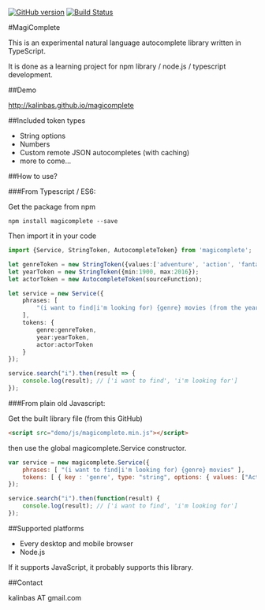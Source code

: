 [![GitHub version](https://badge.fury.io/gh/kalinbas%2Fmagicomplete.svg)](https://badge.fury.io/gh/kalinbas%2Fmagicomplete)
[![Build Status](https://travis-ci.org/kalinbas/magicomplete.svg?branch=master)](https://travis-ci.org/kalinbas/magicomplete)

#MagiComplete

This is an experimental natural language autocomplete library written in TypeScript.

It is done as a learning project for npm library / node.js / typescript development.

##Demo

http://kalinbas.github.io/magicomplete

##Included token types

- String options
- Numbers
- Custom remote JSON autocompletes (with caching)
- more to come...


##How to use?

###From Typescript / ES6:

Get the package from npm

`npm install magicomplete --save`

Then import it in your code

```typescript
import {Service, StringToken, AutocompleteToken} from 'magicomplete';

let genreToken = new StringToken({values:['adventure', 'action', 'fantasy']});
let yearToken = new StringToken({min:1900, max:2016});
let actorToken = new AutocompleteToken(sourceFunction);

let service = new Service({
	phrases: [
		"(i want to find|i'm looking for) {genre} movies (from the year {year}|with {actor}|ordered by (asc|desc)){0,3}"
	],
	tokens: {
		genre:genreToken,
		year:yearToken,
		actor:actorToken
	}
}); 

service.search("i").then(result => {
	console.log(result); // ['i want to find', 'i'm looking for']
});
```

###From plain old Javascript:

Get the built library file (from this GitHub)

```html
<script src="demo/js/magicomplete.min.js"></script>
```

then use the global magicomplete.Service constructor. 

```js
var service = new magicomplete.Service({
	phrases: [ "(i want to find|i'm looking for) {genre} movies" ],
	tokens: [ { key : 'genre', type: "string", options: { values: ["Action", "Adventure", "Animation"]}]	
});

service.search("i").then(function(result) {
	console.log(result); // ['i want to find', 'i'm looking for']
});
```

##Supported platforms

- Every desktop and mobile browser
- Node.js

If it supports JavaScript, it probably supports this library.

##Contact

kalinbas AT gmail.com 
